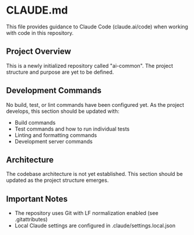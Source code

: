 # CLAUDE.md

This file provides guidance to Claude Code (claude.ai/code) when working with code in this repository.

## Project Overview

This is a newly initialized repository called "ai-common". The project structure and purpose are yet to be defined.

## Development Commands

No build, test, or lint commands have been configured yet. As the project develops, this section should be updated with:
- Build commands
- Test commands and how to run individual tests
- Linting and formatting commands
- Development server commands

## Architecture

The codebase architecture is not yet established. This section should be updated as the project structure emerges.

## Important Notes

- The repository uses Git with LF normalization enabled (see .gitattributes)
- Local Claude settings are configured in .claude/settings.local.json